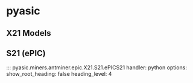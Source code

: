 # pyasic
## X21 Models

## S21 (ePIC)
::: pyasic.miners.antminer.epic.X21.S21.ePICS21
    handler: python
    options:
        show_root_heading: false
        heading_level: 4

